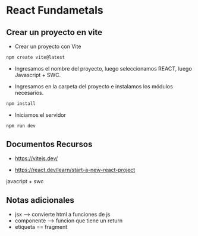 # React Fundametals

## Crear un proyecto en vite

* Crear un proyecto con Vite
```zsh
npm create vite@latest
```
* Ingresamos el nombre del proyecto, luego seleccionamos REACT, luego Javascript + SWC.

* Ingresamos en la carpeta del proyecto e instalamos los módulos necesarios.
```zsh
npm install
```

* Iniciamos el servidor
```zsh
npm run dev
```


## Documentos Recursos

* https://vitejs.dev/

* https://react.dev/learn/start-a-new-react-project


javacript + swc

## Notas adicionales
* jsx --> convierte html a funciones de js
* componente --> funcion que tiene un return
* etiqueta == fragment

